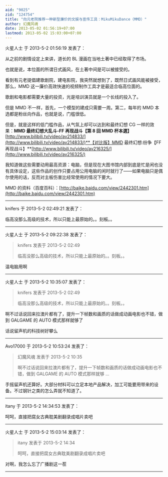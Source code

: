 ```yaml
---
aid: "9025"
zid: "124754"
title: "向元老院推荐一种新型廉价的文娱与宣传工具：MikuMikuDance（MMD）"
author: 幻魔风魂
date: 2013-05-02 01:56:19+07:00
lastmod: 2013-05-02 15:03:00+07:00
---
```


火星人士 于 2013-5-2 01:56:19 发表了：

从之前的剧情设定上来讲，道长的 BL 漫画在当地土著中已经取得了市场。

也就是说，本位面的所谓日式画风，在土著中间是可以被接受的。

看到有元老提倡建歌剧院，建电影院，我突然就想到了，既然日式画风能被接受，那么，MMD 这一廉价高效快速的视频制作工具才是最适合临高位面的。

歌剧和电影都需要大量的投资，光是培训演员就是一个长线的投入了。

但是 MMD 不一样，首先，一个模型的建成只需要一周。第二，每年的 MMD 本选都是粉丝向作品，也就是说，门槛很低。

但是，就是这样的低门槛作品，从气氛上却可以达到和最终幻想 CG 一样的效果：**MMD 最终幻想大乱斗-FF 再现战斗【第 8 回 MMD 杯本選】**[http://www.bilibili.tv/video/av214833/](http://www.bilibili.tv/video/av214833/)**【对比版】MMD 最终幻想:纷争【FF 再现战斗】**[http://www.bilibili.tv/video/av216325/](http://www.bilibili.tv/video/av216325/)

我知道做这些需要动用最高资源：电脑，但是现在大图书馆内部到底是忙是闲也没有具体设定，这些作品的创作只要占用公用电脑的闲时就行了——如果电脑只是偶尔使用的话，反而对主板伤害比经常使用的情况下要大。

MMD 的资料（百度百科）：[http://baike.baidu.com/view/2442301.htm](http://baike.baidu.com/view/2442301.htm)

---

knifers 于 2013-5-2 02:49:21 发表了：

临高没那么高级的技术，所以只能上最原始的。。刻板。。

---

火星人士 于 2013-5-2 09:22:38 发表了：

> knifers 发表于 2013-5-2 02:49
>
> 临高没那么高级的技术，所以只能上最原始的。。刻板。。

温电脑用啊

---

火星人士 于 2013-5-2 10:35:07 发表了：

> knifers 发表于 2013-5-2 02:49
>
> 临高没那么高级的技术，所以只能上最原始的。。刻板。。

啊不过话说回来拉澳片都有了，提升一下帧数和画质的话做成动画电影也不错，做到 GALGAME 的 AUTO 模式那样就够了

话说留声机的科技树好攀么

---

Avo17000 于 2013-5-2 10:53:24 发表了：

> 幻魔风魂 发表于 2013-5-2 10:35
>
> 啊不过话说回来拉澳片都有了，提升一下帧数和画质的话做成动画电影也不错，做到 GALGAME 的 AUTO 模式那样就够 ...

手摇留声机还算好。大部分材料可以立足本地产品解决，加工可能要用带来的设备。不过钢针之类的怎么弄就不知道了。

---

itany 于 2013-5-2 14:34:53 发表了：

呵呵，直接把腐女古典耽美剧翻录成唱片卖吧

---

火星人士 于 2013-5-2 15:03:14 发表了：

> itany 发表于 2013-5-2 14:34
>
> 呵呵，直接把腐女古典耽美剧翻录成唱片卖吧

对啊，我怎么忘了广播剧这一茬

---
